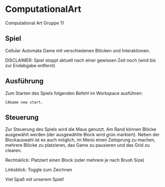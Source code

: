 # ComputationalArt
Computational Art Gruppe 11

## Spiel
Cellular Automata Game mit verschiedenen Blöcken und Interaktionen.

DISCLAIMER: Spiel stoppt aktuell nach einer gewissen Zeit noch (wird bis zur Endabgabe entfernt)

## Ausführung
Zum Starten des Spiels folgenden Befehl im Workspace ausführen:
```
CAGame new start.
```

## Steuerung
Zur Steuerung des Spiels wird die Maus genutzt. Am Rand können Blöcke ausgewählt werden (der ausgewählte Block wird grün markiert). Neben der Blockauswahl ist es auch möglich, im Menü einen Zeitsprung zu machen, mehrere Blöcke zu platzieren, das Game zu pausieren und das Grid zu clearen.

Rechtsklick: Platziert einen Block (oder mehrere je nach Brush Size)

Linksklick: Toggle zum Zeichnen

Viel Spaß mit unserem Spiel!
